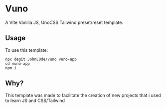 # Vuno
A Vite Vanilla JS, UnoCSS Tailwind preset/reset template.
## Usage
To use this template:
```
npx degit JohnC0de/vuno vuno-app
cd vuno-app
npm i
```
## Why?
This template was made to facilitate the creation of new projects that i used to learn JS and CSS/Tailwind
